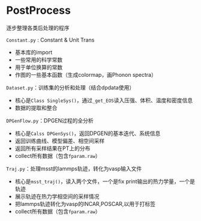 # PostProcess

逐步整理各类后处理的程序

`Constant.py` : Constant & Unit Trans
- 基本库的import
- 一些常用的科学常数
- 用于单位换算的常数
- 作图的一些基本函数（生成colormap，画Phonon spectra）

`Dataset.py`：训练集的分析和处理（结合dpdata使用）
- 核心是`Class SingleSys()`，通过`_get_EOS`读入压强、体积、温度和密度信息
- 数据的提取和整合

`DPGenFlow.py`：DPGEN过程的全分析
- 核心是`Calss DPGenSys()`，返回DPGEN的基本迭代、系统信息
- 返回训练曲线、模型偏差、相空间采样
- 返回所有采样结果在PT上的分布
- collect所有数据（包含`fparam.raw`）

`Traj.py`：处理msst的lammps轨迹，转化为vasp输入文件
- 核心是`msst_traj()`，读入两个文件，一个是fix print输出的热力学量，一个是轨迹
- 展示轨迹在热力学相空间的采样情况
- 把lammps轨迹转化为vasp的INCAR,POSCAR,以用于打标签
- collect所有数据（包含`fparam.raw`）
